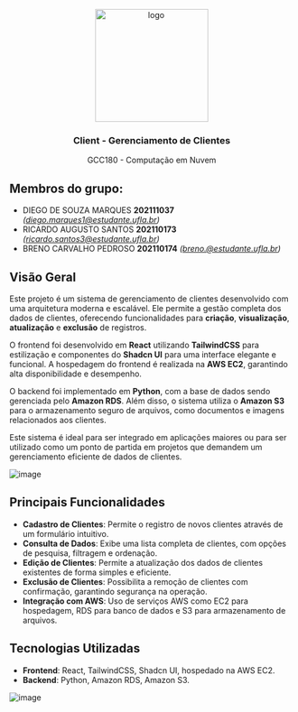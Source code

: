 <p align="center">
    <img src="https://github.com/user-attachments/assets/fc5c5b92-b167-4c83-afb5-0f4b5f08dd45" alt="logo" width="200" height="200">
</p>

<h3 align="center">Client - Gerenciamento de Clientes </h3>

<p align="center">
  GCC180 - Computação em Nuvem	
</p>
    
## Membros do grupo:
- DIEGO DE SOUZA MARQUES **202111037** *(diego.marques1@estudante.ufla.br)*
- RICARDO AUGUSTO SANTOS **202110173** *(ricardo.santos3@estudante.ufla.br)*
- BRENO CARVALHO PEDROSO **202110174** *(breno.@estudante.ufla.br)*

## Visão Geral

Este projeto é um sistema de gerenciamento de clientes desenvolvido com uma arquitetura moderna e escalável. Ele permite a gestão completa dos dados de clientes, oferecendo funcionalidades para **criação**, **visualização**, **atualização** e **exclusão** de registros. 

O frontend foi desenvolvido em **React** utilizando **TailwindCSS** para estilização e componentes do **Shadcn UI** para uma interface elegante e funcional. A hospedagem do frontend é realizada na **AWS EC2**, garantindo alta disponibilidade e desempenho.

O backend foi implementado em **Python**, com a base de dados sendo gerenciada pelo **Amazon RDS**. Além disso, o sistema utiliza o **Amazon S3** para o armazenamento seguro de arquivos, como documentos e imagens relacionados aos clientes.

Este sistema é ideal para ser integrado em aplicações maiores ou para ser utilizado como um ponto de partida em projetos que demandem um gerenciamento eficiente de dados de clientes.


![image](https://github.com/user-attachments/assets/cc97e492-dc71-4868-b727-b932fe752113)


## Principais Funcionalidades

- **Cadastro de Clientes**: Permite o registro de novos clientes através de um formulário intuitivo.
- **Consulta de Dados**: Exibe uma lista completa de clientes, com opções de pesquisa, filtragem e ordenação.
- **Edição de Clientes**: Permite a atualização dos dados de clientes existentes de forma simples e eficiente.
- **Exclusão de Clientes**: Possibilita a remoção de clientes com confirmação, garantindo segurança na operação.
- **Integração com AWS**: Uso de serviços AWS como EC2 para hospedagem, RDS para banco de dados e S3 para armazenamento de arquivos.

## Tecnologias Utilizadas

- **Frontend**: React, TailwindCSS, Shadcn UI, hospedado na AWS EC2.
- **Backend**: Python, Amazon RDS, Amazon S3.


![image](https://github.com/user-attachments/assets/647aec2a-f4b3-4de8-a400-6e2257a29318)


